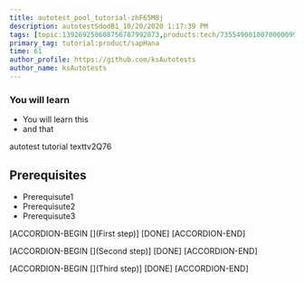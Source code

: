 ```yaml
---
title: autotest_pool_tutorial-zhF65M8j
description: autotestSdodB1_10/20/2020 1:17:39 PM
tags: [topic:139269250608756787992873,products:tech/73554900100700000996,tutorial:experience/advanced]
primary_tag: tutorial:product/sapHana
time: 61
author_profile: https://github.com/ksAutotests
author_name: ksAutotests
---
```

### You will learn
- You will learn this
- and that

autotest tutorial texttv2Q76

## Prerequisites
- Prerequisute1
- Prerequisute2
- Prerequisute3

[ACCORDION-BEGIN [](First step)]
[DONE]
[ACCORDION-END]

[ACCORDION-BEGIN [](Second step)]
[DONE]
[ACCORDION-END]

[ACCORDION-BEGIN [](Third step)]
[DONE]
[ACCORDION-END]

